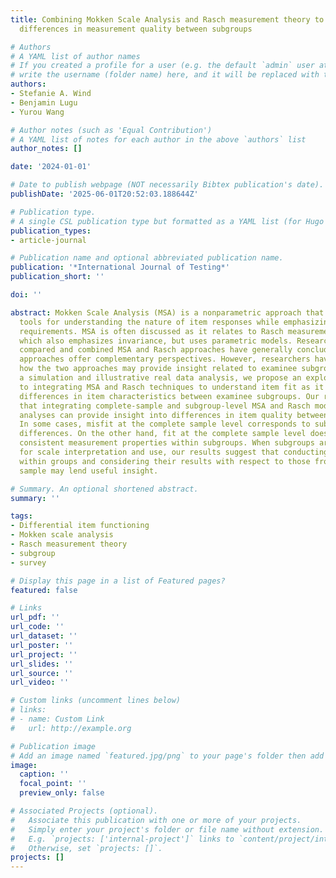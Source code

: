 ```yaml
---
title: Combining Mokken Scale Analysis and Rasch measurement theory to explore
  differences in measurement quality between subgroups

# Authors
# A YAML list of author names
# If you created a profile for a user (e.g. the default `admin` user at `content/authors/admin/`), 
# write the username (folder name) here, and it will be replaced with their full name and linked to their profile.
authors:
- Stefanie A. Wind
- Benjamin Lugu
- Yurou Wang

# Author notes (such as 'Equal Contribution')
# A YAML list of notes for each author in the above `authors` list
author_notes: []

date: '2024-01-01'

# Date to publish webpage (NOT necessarily Bibtex publication's date).
publishDate: '2025-06-01T20:52:03.188644Z'

# Publication type.
# A single CSL publication type but formatted as a YAML list (for Hugo requirements).
publication_types:
- article-journal

# Publication name and optional abbreviated publication name.
publication: '*International Journal of Testing*'
publication_short: ''

doi: ''

abstract: Mokken Scale Analysis (MSA) is a nonparametric approach that offers exploratory
  tools for understanding the nature of item responses while emphasizing invariance
  requirements. MSA is often discussed as it relates to Rasch measurement theory,
  which also emphasizes invariance, but uses parametric models. Researchers who have
  compared and combined MSA and Rasch approaches have generally concluded that these
  approaches offer complementary perspectives. However, researchers have not considered
  how the two approaches may provide insight related to examinee subgroups. Using
  a simulation and illustrative real data analysis, we propose an exploratory approach
  to integrating MSA and Rasch techniques to understand item fit as it relates to
  differences in item characteristics between examinee subgroups. Our results suggest
  that integrating complete-sample and subgroup-level MSA and Rasch model item fit
  analyses can provide insight into differences in item quality between subgroups.
  In some cases, misfit at the complete sample level corresponds to subgroup-related
  differences. On the other hand, fit at the complete sample level does not guarantee
  consistent measurement properties within subgroups. When subgroups are important
  for scale interpretation and use, our results suggest that conducting separate analyses
  within groups and considering their results with respect to those from the full
  sample may lend useful insight.

# Summary. An optional shortened abstract.
summary: ''

tags:
- Differential item functioning
- Mokken scale analysis
- Rasch measurement theory
- subgroup
- survey

# Display this page in a list of Featured pages?
featured: false

# Links
url_pdf: ''
url_code: ''
url_dataset: ''
url_poster: ''
url_project: ''
url_slides: ''
url_source: ''
url_video: ''

# Custom links (uncomment lines below)
# links:
# - name: Custom Link
#   url: http://example.org

# Publication image
# Add an image named `featured.jpg/png` to your page's folder then add a caption below.
image:
  caption: ''
  focal_point: ''
  preview_only: false

# Associated Projects (optional).
#   Associate this publication with one or more of your projects.
#   Simply enter your project's folder or file name without extension.
#   E.g. `projects: ['internal-project']` links to `content/project/internal-project/index.md`.
#   Otherwise, set `projects: []`.
projects: []
---
```


